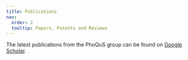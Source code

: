 ```yaml
---
title: Publications
nav:
  order: 2
  tooltip: Papers, Patents and Reviews
---
```


The latest publications from the PhoQuS group can be found on [Google Scholar](https://scholar.google.com/citations?user=E4JS8pQAAAAJ&hl=en).

<!-- ## Papers

{% include search-box.html %}

{% include search-info.html %}

{% include list.html data="citations" component="citation" style="rich" %} -->